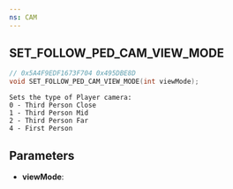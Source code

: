 ```yaml
---
ns: CAM
---
```

## SET_FOLLOW_PED_CAM_VIEW_MODE

```c
// 0x5A4F9EDF1673F704 0x495DBE8D
void SET_FOLLOW_PED_CAM_VIEW_MODE(int viewMode);
```

```
Sets the type of Player camera:  
0 - Third Person Close  
1 - Third Person Mid  
2 - Third Person Far  
4 - First Person  
```

## Parameters
* **viewMode**: 

